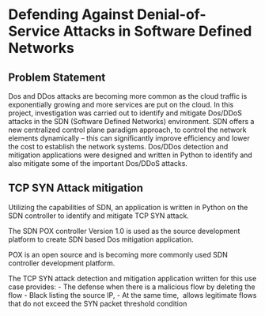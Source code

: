 # Defending Against Denial-of-Service Attacks in Software Defined Networks

## Problem Statement
Dos and DDos attacks are becoming more common as the cloud traffic is exponentially growing and more services are put on the cloud.
In this project, investigation was carried out to identify and mitigate Dos/DDoS attacks in the SDN (Software Defined Networks) environment. 
SDN offers a new centralized control plane paradigm approach, to control the network elements dynamically – this can significantly improve efficiency and lower the cost to establish the network systems. 
Dos/DDos detection and mitigation applications were designed and written in Python to identify and also mitigate some of the important Dos/DDoS attacks.

## TCP SYN Attack mitigation
Utilizing the capabilities of SDN, an application is written in Python on the SDN controller to identify and mitigate TCP SYN attack.

The SDN POX controller Version 1.0 is used as the source development platform to create SDN based Dos mitigation application.

POX is an open source and is becoming more commonly used SDN controller development platform.

The TCP SYN attack detection and mitigation application written for this use case provides: 
    - The defense when there is a malicious flow by deleting the flow 
    - Black listing the source IP, 
    - At the same time,  allows legitimate flows that do not exceed the SYN packet threshold condition

